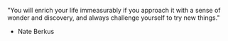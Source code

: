 "You will enrich your life immeasurably if you approach it with a sense of wonder and discovery, and always challenge yourself to try new things."
- Nate Berkus